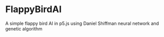 # FlappyBirdAI
A simple flappy bird AI in p5.js using Daniel Shiffman neural network and genetic algorithm
